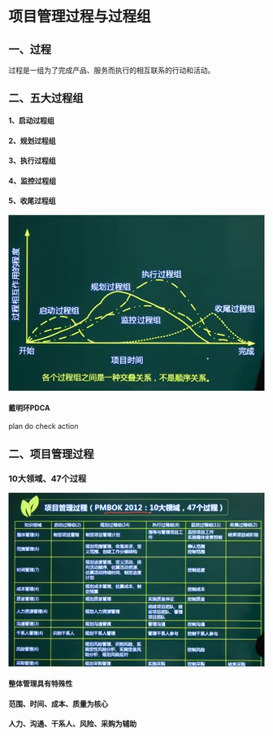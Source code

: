# 项目管理过程与过程组

## 一、过程

过程是一组为了完成产品、服务而执行的相互联系的行动和活动。



## 二、五大过程组

#### 1、启动过程组

#### 2、规划过程组

#### 3、执行过程组

#### 4、监控过程组

#### 5、收尾过程组

![image-20210319162038205](../picture/image-20210319162038205.png)

#### 戴明环PDCA

plan do check action



## 二、项目管理过程

### 10大领域、47个过程

![image-20210319162300366](../picture/image-20210319162300366.png)





#### 整体管理具有特殊性

#### 范围、时间、成本、质量为核心

#### 人力、沟通、干系人、风险、采购为辅助































